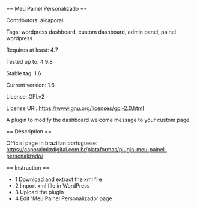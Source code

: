 == Meu Painel Personalizado ==

Contributors: alcaporal

Tags: wordpress dashboard, custom dashboard, admin panel, painel wordpress

Requires at least: 4.7

Tested up to: 4.9.8

Stable tag: 1.6

Current version: 1.6

License: GPLv2

License URI: https://www.gnu.org/licenses/gpl-2.0.html

A plugin to modify the dashboard welcome message to your custom page.

== Description ==

Official page in brazilian portuguese: https://caporalmktdigital.com.br/plataformas/plugin-meu-painel-personalizado/

== Instruction ==

* 1 Download and extract the xml file
* 2 Import xml file in WordPress
* 3 Upload the plugin 
* 4 Edit 'Meu Painel Personalizado' page
